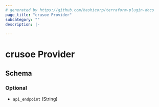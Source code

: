 ```yaml
---
# generated by https://github.com/hashicorp/terraform-plugin-docs
page_title: "crusoe Provider"
subcategory: ""
description: |-
  
---
```


# crusoe Provider





<!-- schema generated by tfplugindocs -->
## Schema

### Optional

- `api_endpoint` (String)
